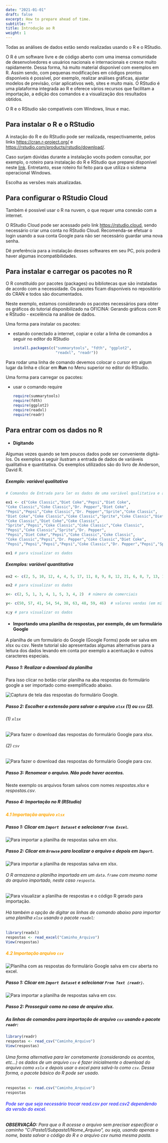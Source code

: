 ```yaml
---
date: "2021-01-01"
draft: false
excerpt: How to prepare ahead of time.
subtitle: ""
title: Introdução ao R
weight: 1
---
```

Todas as análises de dados estão sendo realizadas usando o R e o RStudio. 

O R é um software livre e de código aberto com uma imensa comunidade de desenvolvedores e usuários nacionais e internacionais e cresce muito rapidamente. Dessa forma, há muito material disponível com exemplos em R. Assim sendo, com pequenas modificações em códigos prontos disponíveis é possível, por exemplo, realizar análises gráficas, ajustar modelos de previsão, criar aplicativos web, sites e muito mais. 
O RStudio é uma plataforma integrada ao R e oferece vários recursos que facilitam a importação, a edição dos comandos e a visualização dos resultados obtidos. 

O R e o RStudio são compatíveis com Windows, linux e mac. 


## Para instalar o R e o RStudio

A instação do R e do RStudio pode ser realizada, respectivamente, pelos links https://cran.r-project.org/ e https://rstudio.com/products/rstudio/download/. 

Caso surjam dúvidas durante a instalação vocês podem consultar, por exemplo, o roteiro para instalação do R e RStudio que preparei disponível neste [link]( https://drive.google.com/file/d/1J7MjR0CXjNwk_wYcpx9RElHoKTxToWgV/view?usp=sharing). Entretanto, esse roteiro foi feito para que utiliza o sistema operacional Windows.

Escolha as versões mais atualizadas. 

## Para configurar o RStudio Cloud

Também é possível usar o R na nuvem, o que requer uma conexão com a internet. 

O RStudio Cloud pode ser acessado pelo link https://rstudio.cloud, sendo necessário criar uma conta no RStudio Cloud. Recomenda-se efetuar o login usando a sua conta Google para não ser necessário guardar uma nova senha.

Dê preferência para a instalação desses softwares em seu PC, pois poderá haver algumas incompatibilidades.


## Para instalar e carregar os pacotes no R

O R constituído por pacotes (packages) ou bibliotecas que são instaladas de acordo com a necessidade. Os pacotes ficam disponíveis no repositório do CRAN e todos são documentados.

Neste exemplo, estamos considerando os pacotes necessários para obter os gráficos do tutorial disponibilizado na OFICINA: Gerando gráficos com R e RStudio - excelência na análise de dados.

Uma forma para instalar os pacotes:

+ estando conectado a internet, copiar e colar a linha de comandos a seguir no editor do RStudio 

    ```r
    install.packages(c("summarytools", "fdth", "ggplot2", 
                       "readxl", "readr"))
    ```
Para rodar uma linha de comando devemos colocar o cursor em algum lugar da linha e clicar em **Run** no Menu superior no editor do RStudio.

Uma forma para carregar os pacotes:

+ usar o comando require  

    ```r
    require(summarytools)
    require(fdth)
    require(ggplot2)
    require(readxl)
    require(readr)

    ```

## Para entrar com os dados no R 

+ #### Digitando 


Algumas vezes quando se tem poucos dados pode ser conveniente digitá-los. Os exemplos a seguir ilustram a entrada de dados de variáveis qualitativa e quantitativa. Os exemplos utilizados são do livro de Anderson, David R.

##### Exemplo: variável qualitativa 

```r 
# Comandos de Entrada para ler os dados de uma variável qualitativa e armazená-los em ex1  

ex1 <- c("Coke Classic","Diet Coke","Pepsi","Diet Coke",
"Coke Classic","Coke Classic","Dr. Pepper","Diet Coke",
"Pepsi","Pepsi","Coke Classic","Dr. Pepper","Sprite","Coke Classic",
"Diet Coke","Coke Classic","Coke Classic","Sprite","Coke Classic","Diet Coke",
"Coke Classic","Diet Coke","Coke Classic",
"Sprite","Pepsi","Coke Classic","Coke Classic","Coke Classic",
"Pepsi","Coke Classic","Sprite","Dr. Pepper",
"Pepsi","Diet Coke","Pepsi","Coke Classic","Coke Classic",
"Coke Classic","Pepsi","Dr. Pepper","Coke Classic","Diet Coke",
"Pepsi","Pepsi","Pepsi","Pepsi","Coke Classic","Dr. Pepper","Pepsi","Sprite")

ex1 # para visualizar os dados

```


##### Exemplos: variável quantitativa 

```r 
ex2 <- c(2, 5, 10, 12, 4, 4, 5, 17, 11, 8, 9, 8, 12, 21, 6, 8, 7, 13, 18, 3) # tempo de espera em minutos de pacientes

ex2 # para visualizar os dados

x<- c(2, 5, 1, 3, 4, 1, 5, 3, 4, 2)  # número de comerciais

y<- c(50, 57, 41, 54, 54, 38, 63, 48, 59, 46)  # valores vendas (em milhares de reais)

x;y # para visualizar os dados

```




+ #### Importando uma planilha de respostas, por exemplo, de um formulário Google

A planilha de um formulário do Google (Google Forms) pode ser salva em xlsx ou csv. Neste tutorial são apresentadas algumas alternativas para a leitura dos dados levando em conta por exemplo a acentuação e outros caracteres especiais. 


##### Passo 1: Realizar o download da planilha

Para isso clicar no botão criar planilha na aba respostas do formulário google a ser importado como exemplificado abaixo.


![Captura de tela das respostas do formulário Google.](figura1.jpg)



##### Passo 2: Escolher a extensão para salvar o arquivo ``xlsx`` (1) ou ``csv`` (2). 

###### (1) ``xlsx``

![Para fazer o download das respostas do formulário Google para xlsx.](figura2.jpg)

###### (2) ``csv``

![Para fazer o download das respostas do formulário Google para csv.](figura2b.jpg)

##### Passo 3: Renomear o arquivo. Não pode haver acentos. 

Neste exemplo os arquivos foram salvos com nomes *respostas.xlsx* e *respostas.csv*.


##### Passo 4: Importação no R (RStudio)

##### <span style="color:orange">**4.1 Importação arquivo ``xlsx``**</span>

##### Passo 1: Clicar em ``Import Dataset`` e selecionar ``From Excel``.

![Para importar a planilha de respostas salva em xlsx.](figura3.jpg)



##### Passo 2: Clicar em ``Browse`` para localizar o arquivo e depois em ``Import``.

![Para importar a planilha de respostas salva em xlsx.](figura4.jpg)



###### O R armazena a planilha importada em um ``data.frame`` com mesmo nome do arquivo importado, neste caso ``resposta``. 


![Para visualizar a planilha de respostas e o código R gerado para importação.](figura5.jpg)


###### Há também a opção de digitar as linhas de comando abaixo para importar uma planilha ``xlsx`` usando o pacote ``readxl``:

```r
library(readxl)
respostas <- read_excel("Caminho_Arquivo")
View(respostas)
```

##### <span style="color:orange">**4.2 Importação arquivo ``csv``**</span>


![Planilha com as respostas do formulário Google salva em csv aberta no excel.](figura6.jpg)




##### Passo 1: Clicar em ``Import Dataset`` e selecionar ``From Text (readr)``.

![Para importar a planilha de respostas salva em csv. ](figura3b.jpg)


##### Passo 2: Prosseguir como no caso de arquivo xlsx. 

##### As linhas de comandos para importação de arquivo ``csv`` usando o pacote ``readr``:

```r
library(readr)
respostas <- read_csv("Caminho_Arquivo")
View(respostas)
```
###### Uma forma alternativa para ler corretamente (considerando os acentos, etc...) os dados de um arquivo ``csv`` é fazer inicialmente o download do arquivo como ``xslx``  e depois usar o excel para salvá-lo como ``csv``. Dessa forma, o pacote básico do R pode ser usado.

```r
respostas <- read.csv("Caminho_Arquivo")
respostas
```

###### <span style="color:blue">Pode ser que seja necessário trocar read.csv por read.csv2 dependendo da versão do excel.</span>


###### **OBSERVAÇÃO:** Para que o R acesse o arquivo sem precisar especificar o caminho "C:/Pasta1/Subpasta1/Nome_Arquivo", ou seja, usando apenas o nome, basta salvar o código do R e o arquivo csv numa mesma pasta. 
